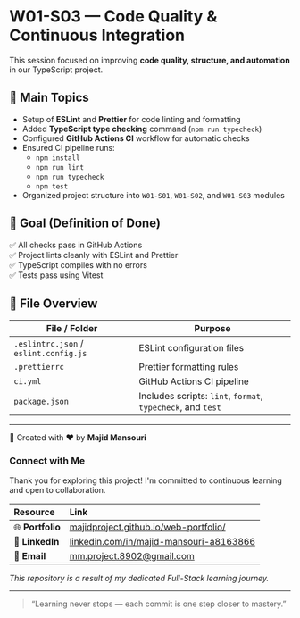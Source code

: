 # W01-S03 — Code Quality & Continuous Integration

This session focused on improving **code quality, structure, and automation** in our TypeScript project.

## 🔧 Main Topics

- Setup of **ESLint** and **Prettier** for code linting and formatting  
- Added **TypeScript type checking** command (`npm run typecheck`)  
- Configured **GitHub Actions CI** workflow for automatic checks  
- Ensured CI pipeline runs:
  - `npm install`
  - `npm run lint`
  - `npm run typecheck`
  - `npm test`
- Organized project structure into `W01-S01`, `W01-S02`, and `W01-S03` modules

## 🧪 Goal (Definition of Done)

✅ All checks pass in GitHub Actions  
✅ Project lints cleanly with ESLint and Prettier  
✅ TypeScript compiles with no errors  
✅ Tests pass using Vitest  

## 📂 File Overview

| File / Folder | Purpose |
|----------------|----------|
| `.eslintrc.json` / `eslint.config.js` | ESLint configuration files |
| `.prettierrc` | Prettier formatting rules |
| `ci.yml` | GitHub Actions CI pipeline |
| `package.json` | Includes scripts: `lint`, `format`, `typecheck`, and `test` |



--------------------------------------------------------------------------

🧠 Created with ❤️ by **Majid Mansouri**  

### Connect with Me

Thank you for exploring this project! I'm committed to continuous learning and open to collaboration.

| Resource | Link |
| :--- | :--- |
| 🌐 **Portfolio** | [majidproject.github.io/web-portfolio/](https://majidproject.github.io/web-portfolio/) |
| 🔗 **LinkedIn**  | [linkedin.com/in/majid-mansouri-a8163866](https://www.linkedin.com/in/majid-mansouri-a8163866) |
| 📧 **Email**     | [mm.project.8902@gmail.com](mailto:mm.project.8902@gmail.com) |

*This repository is a result of my dedicated Full-Stack learning journey.*

--------------------------------------------------------------------------

> “Learning never stops — each commit is one step closer to mastery.”